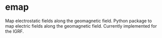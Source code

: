 # emap
Map electrostatic fields along the geomagnetic field. 
Python package to map electric fields along the geomagnetic field. Currently implemented for the IGRF.
